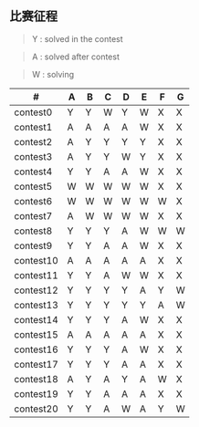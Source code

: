 ## 比赛征程
> Y : solved in the contest

> A : solved after contest

> W : solving

  \# |  A  |  B  |  C  |  D  |  E  |  F  |  G  
---|---|---|---|---|---|---|---
|contest0|Y|Y|W|Y|W|X|X
|contest1|A|A|A|A|W|X|X
|contest2|A|Y|Y|Y|Y|X|X
|contest3|A|Y|Y|W|Y|X|X
|contest4|Y|Y|A|A|W|X|X
|contest5|W|W|W|W|W|X|X
|contest6|W|W|W|W|W|W|X
|contest7|A|W|W|W|W|X|X
|contest8|Y|Y|Y|A|W|W|W
|contest9|Y|Y|A|A|W|X|X
|contest10|A|A|A|A|A|X|X
|contest11|Y|Y|A|W|W|X|X
|contest12|Y|Y|Y|Y|A|Y|W
|contest13|Y|Y|Y|Y|Y|A|W
|contest14|Y|Y|Y|A|W|X|X
|contest15|A|A|A|A|A|X|X
|contest16|Y|Y|Y|A|W|X|X
|contest17|Y|Y|Y|A|A|X|X
|contest18|A|Y|A|Y|A|W|X
|contest19|Y|Y|A|A|A|X|X
|contest20|Y|Y|A|W|A|Y|W
